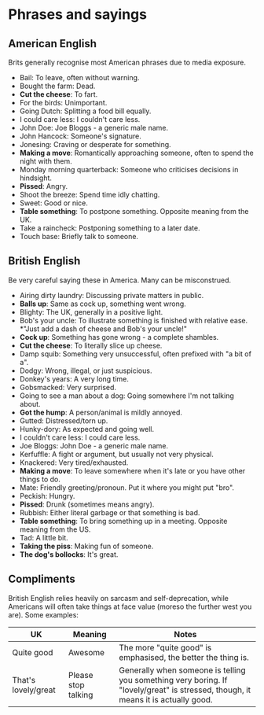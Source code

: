 # Phrases and sayings

## American English

Brits generally recognise most American phrases due to media exposure.

* Bail: To leave, often without warning.
* Bought the farm: Dead.
* **Cut the cheese**: To fart.
* For the birds: Unimportant.
* Going Dutch: Splitting a food bill equally.
* I could care less: I couldn't care less.
* John Doe: Joe Bloggs - a generic male name.
* John Hancock: Someone's signature.
* Jonesing: Craving or desperate for something.
* **Making a move**: Romantically approaching someone, often to spend the night with them.
* Monday morning quarterback: Someone who criticises decisions in hindsight.
* **Pissed**: Angry.
* Shoot the breeze: Spend time idly chatting.
* Sweet: Good or nice.
* **Table something**: To postpone something. Opposite meaning from the UK.
* Take a raincheck: Postponing something to a later date.
* Touch base: Briefly talk to someone.


## British English

Be very careful saying these in America. Many can be misconstrued.

* Airing dirty laundry: Discussing private matters in public.
* **Balls up**: Same as cock up, something went wrong.
* Blighty: The UK, generally in a positive light.
* Bob's your uncle: To illustrate something is finished with relative ease. *"Just add a dash of cheese and Bob's your uncle!"
* **Cock up**: Something has gone wrong - a complete shambles.
* **Cut the cheese**: To literally slice up cheese.
* Damp squib: Something very unsuccessful, often prefixed with "a bit of a".
* Dodgy: Wrong, illegal, or just suspicious.
* Donkey's years: A very long time.
* Gobsmacked: Very surprised.
* Going to see a man about a dog: Going somewhere I'm not talking about.
* **Got the hump**: A person/animal is mildly annoyed.
* Gutted: Distressed/torn up.
* Hunky-dory: As expected and going well.
* I couldn't care less: I could care less.
* Joe Bloggs: John Doe - a generic male name.
* Kerfuffle: A fight or argument, but usually not very physical.
* Knackered: Very tired/exhausted.
* **Making a move**: To leave somewhere when it's late or you have other things to do.
* Mate: Friendly greeting/pronoun. Put it where you might put "bro".
* Peckish: Hungry.
* **Pissed**: Drunk (sometimes means angry).
* Rubbish: Either literal garbage or that something is bad.
* **Table something**: To bring something up in a meeting. Opposite meaning from the US.
* Tad: A little bit.
* **Taking the piss**: Making fun of someone.
* **The dog's bollocks**: It's great.


## Compliments

British English relies heavily on sarcasm and self-deprecation, while Americans will
often take things at face value (moreso the further west you are). Some examples:


UK  | Meaning  | Notes
--- | --- | ---
Quite good | Awesome | The more "quite good" is emphasised, the better the thing is.
That's lovely/great | Please stop talking | Generally when someone is telling you something very boring. If "lovely/great" is stressed, though, it means it is actually good.

